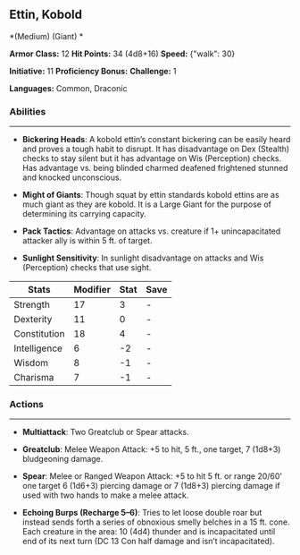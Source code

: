 ## Ettin, Kobold
*(Medium) (Giant) *

**Armor Class:** 12
**Hit Points:** 34 (4d8+16)
**Speed:** {"walk": 30}

**Initiative:** 11
**Proficiency Bonus:**
**Challenge:** 1

**Languages:** Common, Draconic

### Abilities
 --- 
- **Bickering Heads**: A kobold ettin’s constant bickering can be easily heard and proves a tough habit to disrupt. It has disadvantage on Dex (Stealth) checks to stay silent but it has advantage on Wis (Perception) checks. Has advantage vs. being blinded charmed deafened frightened stunned and knocked unconscious.

- **Might of Giants**: Though squat by ettin standards kobold ettins are as much giant as they are kobold. It is a Large Giant for the purpose of determining its carrying capacity.

- **Pack Tactics**: Advantage on attacks vs. creature if 1+ unincapacitated attacker ally is within 5 ft. of target.

- **Sunlight Sensitivity**: In sunlight disadvantage on attacks and Wis (Perception) checks that use sight.



| Stats | Modifier | Stat | Save
| ---- | ---- | ---- | ---- |
| Strength | 17 | 3 | - |
| Dexterity | 11 | 0 | - |
| Constitution | 18 | 4 | - |
| Intelligence | 6 | -2 | - |
| Wisdom | 8 | -1 | - |
| Charisma | 7 | -1 | - |

### Actions
 --- 
- **Multiattack**: Two Greatclub or Spear attacks.

- **Greatclub**: Melee Weapon Attack: +5 to hit, 5 ft., one target, 7 (1d8+3) bludgeoning damage.

- **Spear**: Melee or Ranged Weapon Attack: +5 to hit 5 ft. or range 20/60' one target 6 (1d6+3) piercing damage or 7 (1d8+3) piercing damage if used with two hands to make a melee attack.

- **Echoing Burps (Recharge 5–6)**: Tries to let loose double roar but instead sends forth a series of obnoxious smelly belches in a 15 ft. cone. Each creature in the area: 10 (4d4) thunder and is incapacitated until end of its next turn (DC 13 Con half damage and isn’t incapacitated).

